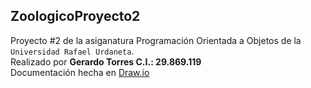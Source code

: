 ## ZoologicoProyecto2
Proyecto #2 de la asiganatura Programación Orientada a Objetos de la `Universidad Rafael Urdaneta`.\
Realizado por **Gerardo Torres C.I.: 29.869.119**\
Documentación hecha en [Draw.io](https://app.diagrams.net/)
